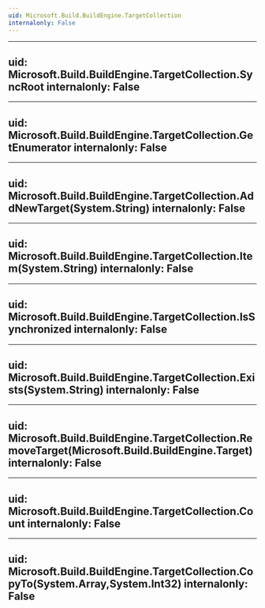 ```yaml
---
uid: Microsoft.Build.BuildEngine.TargetCollection
internalonly: False
---
```


---
uid: Microsoft.Build.BuildEngine.TargetCollection.SyncRoot
internalonly: False
---

---
uid: Microsoft.Build.BuildEngine.TargetCollection.GetEnumerator
internalonly: False
---

---
uid: Microsoft.Build.BuildEngine.TargetCollection.AddNewTarget(System.String)
internalonly: False
---

---
uid: Microsoft.Build.BuildEngine.TargetCollection.Item(System.String)
internalonly: False
---

---
uid: Microsoft.Build.BuildEngine.TargetCollection.IsSynchronized
internalonly: False
---

---
uid: Microsoft.Build.BuildEngine.TargetCollection.Exists(System.String)
internalonly: False
---

---
uid: Microsoft.Build.BuildEngine.TargetCollection.RemoveTarget(Microsoft.Build.BuildEngine.Target)
internalonly: False
---

---
uid: Microsoft.Build.BuildEngine.TargetCollection.Count
internalonly: False
---

---
uid: Microsoft.Build.BuildEngine.TargetCollection.CopyTo(System.Array,System.Int32)
internalonly: False
---
